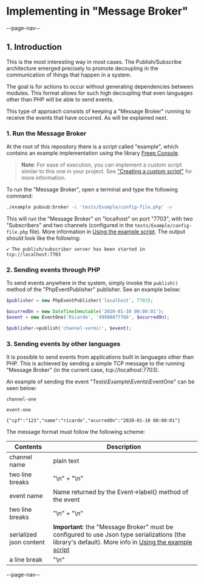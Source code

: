 # Implementing in "Message Broker"

--page-nav--

## 1. Introduction

This is the most interesting way in most cases. The Publish/Subscribe architecture emerged precisely to promote decoupling in the communication of things that happen in a system.

The goal is for actions to occur without generating dependencies between modules. This format allows for such high decoupling that even languages other than PHP will be able to send events.

This type of approach consists of keeping a "Message Broker" running to receive the events that have occurred. As will be explained next.

### 1. Run the Message Broker

At the root of this repository there is a script called "example", which contains an example implementation using the library [Freep Console](https://github.com/ricardopedias/freep-console).

> **Note**: For ease of execution, you can implement a custom script similar to this one in your project. See ["Creating a custom script"](05-creating-custom-script.md) for more information.

To run the "Message Broker", open a terminal and type the following command:

```bash
./example pubsub:broker -c 'tests/Example/config-file.php' -v
```

This will run the "Message Broker" on "localhost" on port "7703", with two "Subscribers" and two channels (configured in the `tests/Example/config-file.php` file). More information in [Using the example script](04-using-script-example.md). The output should look like the following:

```text
✔ The publish/subscriber server has been started in tcp://localhost:7703
```

### 2. Sending events through PHP

To send events anywhere in the system, simply invoke the `publish()` method of the "PhpEventPublisher" publisher. See an example below:

```php
$publisher = new PhpEventPublisher('localhost', 7703);

$ocurredOn = new DateTimeImmutable('2020-01-10 00:00:01');
$event = new EventOne('Ricardo', '99988877766', $ocurredOn);

$publisher->publish('channel-vormir', $event);
```

### 3. Sending events by other languages

It is possible to send events from applications built in languages other than PHP. This is achieved by sending a simple TCP message to the running "Message Broker" (in the current case, tcp://localhost:7703).

An example of sending the event "Tests\Example\Events\EventOne" can be seen below:

```text
channel-one

event-one

{"cpf":"123","name":"ricardo","ocurredOn":"2020-01-10 00:00:01"}
```

The message format must follow the following scheme:

Contents | Description
-- | --
channel name | plain text
two line breaks | "\n" + "\n"
event name | Name returned by the Event->label() method of the event
two line breaks | "\n" + "\n"
serialized json content | **Important**: the "Message Broker" must be configured to use Json type serializations (the library's default). More info in [Using the example script](04-using-script-example.md)
a line break | "\n"

--page-nav--
